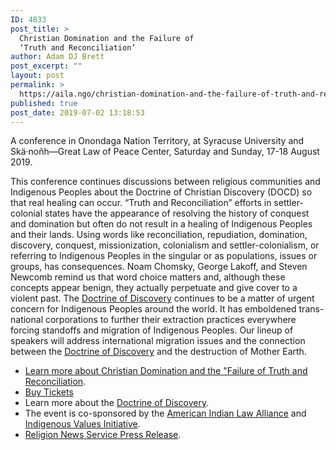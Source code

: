 ```yaml
---
ID: 4833
post_title: >
  Christian Domination and the Failure of
  ‘Truth and Reconciliation’
author: Adam DJ Brett
post_excerpt: ""
layout: post
permalink: >
  https://aila.ngo/christian-domination-and-the-failure-of-truth-and-reconciliation/
published: true
post_date: 2019-07-02 13:18:53
---
```

A conference in Onondaga Nation Territory, at Syracuse University and Skä·noñh—Great Law of Peace Center, Saturday and Sunday, 17-18 August 2019.

This conference continues discussions between religious communities and Indigenous Peoples about the Doctrine of Christian Discovery (DOCD) so that real healing can occur. “Truth and Reconciliation” efforts in settler-colonial states have the appearance of resolving the history of conquest and domination but often do not result in a healing of Indigenous Peoples and their lands. Using words like reconciliation, repudiation, domination, discovery, conquest, missionization, colonialism and settler-colonialism, or referring to Indigenous Peoples in the singular or as populations, issues or groups, has consequences. Noam Chomsky, George Lakoff, and Steven Newcomb remind us that word choice matters and, although these concepts appear benign, they actually perpetuate and give cover to a violent past. The <a href="http://doctrineofdiscovery.org">Doctrine of Discovery</a> continues to be a matter of urgent concern for Indigenous Peoples around the world. It has emboldened trans-national corporations to further their extraction practices everywhere forcing standoffs and migration of Indigenous Peoples. Our lineup of speakers will address international migration issues and the connection between the <a href="http://doctrineofdiscovery.org">Doctrine of Discovery</a> and the destruction of Mother Earth.
<ul>
 	<li><a href="https://indigenousvalues.org/christian-domination/">Learn more about Christian Domination and the "Failure of Truth and Reconciliation</a>.</li>
 	<li><a href="http://christiandomination.eventbrite.com">Buy Tickets</a></li>
 	<li>Learn more about the <a href="http://doctrineofdiscovery.org">Doctrine of Discovery</a>.</li>
 	<li>The event is co-sponsored by the <a href="https://aila.ngo">American Indian Law Alliance</a> and <a href="https://indigenousvalues.org">Indigenous Values Initiative</a>.</li>
 	<li><a href="https://religionnews.com/2019/07/08/christian-domination-and-the-failure-of-truth-and-reconciliation/">Religion News Service Press Release</a>.</li>
</ul>